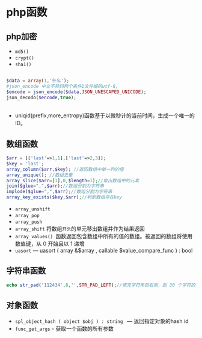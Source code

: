 # php函数

## php加密
- `md5()`
- `crypt()`
- `sha1()`

##
```php
$data = array(1,'什么');
#json_encode 中文不转码两个条件1文件编码utf-8,
$encode = json_encode($data,JSON_UNESCAPED_UNICODE);
json_decodo($encode,true);

```

## 
- uniqid(prefix,more_entropy)函数基于以微秒计的当前时间，生成一个唯一的ID。

## 数组函数
```php
$arr = [['last'=>1,1],['last'=>2,3]];
$key = 'last';
array_column($arr,$key); //返回数组中单一列的值
array_unique(); //数组去重
array_slice($arr=[1],0,$length=1);//取出数组中的元素
join($glue=",",$arr);//数组分割为字符串
implode($glue=",",$arr);//数组分割为字符串
array_key_exists($key,$arr);//判断数组存在key
```

- `array_unshift`
- `array_pop`
- `array_push`
- `array_shift`   将数组`开头`的单元移出数组并作为结果返回
- `array_values() `函数返回包含数组中所有的值的数组。被返回的数组将使用数值键，从 0 开始且以 1 递增
- `uasort` — uasort ( array &$array , callable $value_compare_func ) : bool  

## 字符串函数
```php
echo str_pad('112434',8,'',STR_PAD_LEFT);//填充字符串的右侧，到 30 个字符的新长度：
```

## 对象函数
- `spl_object_hash ( object $obj ) : string ` — 返回指定对象的hash id
- `func_get_args` - 获取一个函数的所有参数


